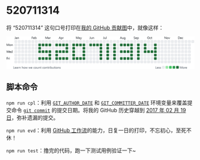 # 520711314

将 “520711314” 这句口号打印在[我的 GitHub 贡献图](https://github.com/itabbot?from=2017-02-19&org=52071#520711314)中，就像这样：

<a alt="520711314" target="_blank" href="https://github.com/itabbot?from=2017-02-19&org=52071#520711314">
  <img alt="520711314" width="718.5" src="./imgs/contribution-graph.png">
</a>

## 脚本命令

`npm run cpl`：利用 [`GIT_AUTHOR_DATE`](https://git-scm.com/docs/git-commit#_commit_information) 和 [`GIT_COMMITTER_DATE`](https://git-scm.com/docs/git-commit#_commit_information) 环境变量来覆盖提交命令 [`git commit`](https://git-scm.com/docs/git-commit) 的提交日期。将我的 GitHub 历史穿越到 [2017 年 02 月 19 日](https://github.com/itabbot?from=2017-02-19&org=52071#520711314)，弥补遗漏的提交。

`npm run evd`：利用 [GitHub 工作流](./.github/workflows/auto-commit-everyday.yml)的能力，日复一日的打印，不忘初心，至死不休！

`npm run test`：撸完的代码，跑一下测试用例验证一下~
